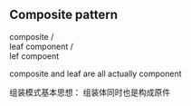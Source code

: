 ## Composite pattern

   composite
   /        \
leaf   component
            /      \
        lef   compoent
        
        
composite and leaf are all actually component 

组装模式基本思想： 组装体同时也是构成原件